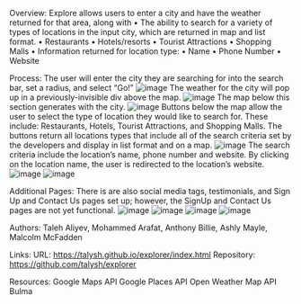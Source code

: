 Overview:
Explore allows users to enter a city and have the weather returned for that area, along with
•	The ability to search for a variety of types of locations in the input city, which are returned in map and list format. 
•	Restaurants
•	Hotels/resorts
•	Tourist Attractions
•	Shopping Malls
•	Information returned for location type:
•	Name
•	Phone Number
•	Website

Process:
The user will enter the city they are searching for into the search bar, set a radius, and select “Go!”
![image](https://user-images.githubusercontent.com/68360119/94750057-3fa6d880-0353-11eb-8e8b-e8bb95b174bd.png)
The weather for the city will pop up in a previously-invisible div above the map.
![image](https://user-images.githubusercontent.com/68360119/94750207-8eed0900-0353-11eb-8a53-50f761ec4698.png)
The map below this section generates with the city. 
![image](https://user-images.githubusercontent.com/68360119/94750674-98c33c00-0354-11eb-8d6e-2e6bff90cee6.png)
Buttons below the map allow the user to select the type of location they would like to search for. These include: Restaurants, Hotels, Tourist Attractions, and Shopping Malls. The buttons return all locations types that include all of the search criteria set by the developers and display in list format and on a map. 
![image](https://user-images.githubusercontent.com/68360119/94750982-59e1b600-0355-11eb-8d88-cb7f2ddcd2fc.png)
The search criteria include the location’s name, phone number and website. By clicking on the location name, the user is redirected to the location’s website. 
![image](https://user-images.githubusercontent.com/68360119/94751044-7b42a200-0355-11eb-8af3-377bc107b83f.png)
![image](https://user-images.githubusercontent.com/68360119/94751179-d4aad100-0355-11eb-87e0-f0c95981f09e.png)

Additional Pages:
There is are also social media tags, testimonials, and Sign Up and Contact Us pages set up; however, the SignUp and Contact Us pages are not yet functional. 
![image](https://user-images.githubusercontent.com/68360119/94751242-06bc3300-0356-11eb-84dc-5c703c680e25.png)
![image](https://user-images.githubusercontent.com/68360119/94751284-2ce1d300-0356-11eb-9524-7b43a915cd59.png)
![image](https://user-images.githubusercontent.com/68360119/94751360-60246200-0356-11eb-9d3c-54c82ac62dff.png)
![image](https://user-images.githubusercontent.com/68360119/94751439-9530b480-0356-11eb-95d3-efe4e33ba341.png)

Authors: 
Taleh Aliyev, Mohammed Arafat, Anthony Billie, Ashly Mayle, Malcolm McFadden

Links:
URL: https://talysh.github.io/explorer/index.html
Repository: https://github.com/talysh/explorer

Resources:
Google Maps API
Google Places API
Open Weather Map API 
Bulma
